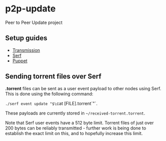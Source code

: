 # p2p-update
Peer to Peer Update project

## Setup guides
* [Transmission](https://github.com/fruit-testbed/p2p-update/blob/master/transmission-items/setup.md "Transmission setup guide")
* [Serf](https://github.com/fruit-testbed/p2p-update/blob/master/serf-items/setup.md "Serf setup guide")
* [Puppet](https://github.com/fruit-testbed/p2p-update/blob/master/puppet-items/setup.md "Puppet setup guide")

## Sending torrent files over Serf

**.torrent** files can be sent as a user event payload to other nodes using Serf. This is done using the following command:

`./serf event update "$\`cat [FILE].torrent\`"`.

These payloads are currently stored in `~/received-torrent.torrent`.

Note that Serf user events have a 512 byte limit. Torrent files of just over 200 bytes can be reliably transmitted - further work is being done to establish the exact limit on this, and to hopefully increase this limit.
